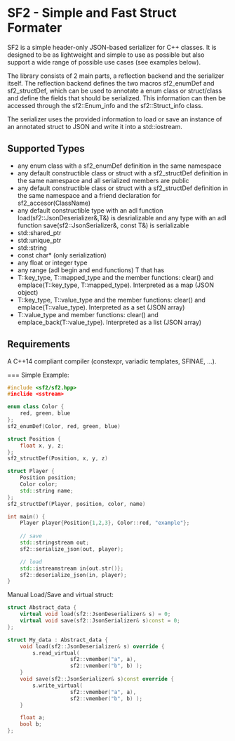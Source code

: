 SF2 - Simple and Fast Struct Formater
===

SF2 is a simple header-only JSON-based serializer for C++ classes. It is designed to be as lightweight and simple to use as possible but also support a wide range of possible use cases (see examples below).

The library consists of 2 main parts, a reflection backend and the serializer itself. The reflection backend defines the two macros sf2_enumDef and sf2_structDef, which can be used to annotate a enum class or struct/class and define the fields that should be serialized. This information can then be accessed through the sf2::Enum_info and the sf2::Struct_info class.

The serializer uses the provided information to load or save an instance of an annotated struct to JSON and write it into a std::iostream.

## Supported Types
* any enum class with a sf2_enumDef definition in the same namespace
* any default constructible class or struct with a sf2_structDef definition in the same namespace and all serialized members are public
* any default constructible class or struct with a sf2_structDef definition in the same namespace and a friend declaration for sf2_accesor(ClassName)
* any default constructible type with an adl function load(sf2::JsonDeserializer&,T&) is desrializable and any type with an adl function save(sf2::JsonSerializer&, const T&) is serializable
* std::shared_ptr
* std::unique_ptr
* std::string
* const char* (only serialization)
* any float or integer type
* any range (adl begin and end functions) T that has
* T::key_type, T::mapped_type and the member functions: clear() and emplace(T::key_type, T::mapped_type).
Interpreted as a map (JSON object)
* T::key_type, T::value_type and the member functions: clear() and emplace(T::value_type).
Interpreted as a set (JSON array)
* T::value_type and member functions: clear() and emplace_back(T::value_type).
Interpreted as a list (JSON array)

## Requirements
A C++14 compliant compiler (constexpr, variadic templates, SFINAE, ...).

===
Simple Example:
``` cpp
#include <sf2/sf2.hpp>
#inclide <sstream>

enum class Color {
	red, green, blue
};
sf2_enumDef(Color, red, green, blue)

struct Position {
	float x, y, z;
};
sf2_structDef(Position, x, y, z)

struct Player {
	Position position;
	Color color;
	std::string name;
};
sf2_structDef(Player, position, color, name)

int main() {
	Player player{Position{1,2,3}, Color::red, "example"};
	
	// save
	std::stringstream out;
	sf2::serialize_json(out, player);

	// load
	std::istreamstream in{out.str()};
	sf2::deserialize_json(in, player);
}
```

Manual Load/Save and virtual struct:
``` cpp
struct Abstract_data {
	virtual void load(sf2::JsonDeserializer& s) = 0;
	virtual void save(sf2::JsonSerializer& s)const = 0;
};

struct My_data : Abstract_data {
	void load(sf2::JsonDeserializer& s) override {
		s.read_virtual(
		            sf2::vmember("a", a),
		            sf2::vmember("b", b) );
	}
	void save(sf2::JsonSerializer& s)const override {
		s.write_virtual(
		            sf2::vmember("a", a),
		            sf2::vmember("b", b) );
	}

	float a;
	bool b;
};
```


